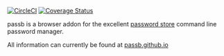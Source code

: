 [![CircleCI](https://circleci.com/gh/PassB/passB.svg?style=svg)](https://circleci.com/gh/PassB/passB) [![Coverage Status](https://coveralls.io/repos/github/PassB/passB/badge.svg?branch=master)](https://coveralls.io/github/PassB/passB?branch=master)


passb is a browser addon for the excellent [password store](https://passwordstore.org) command line password manager.

All information can currently be found at [passb.github.io](https://passb.github.io/)